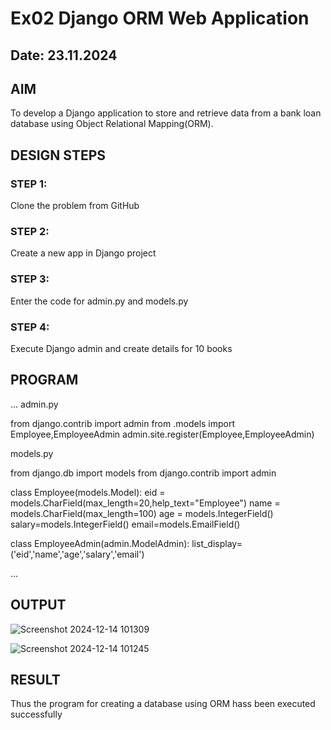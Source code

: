 # Ex02 Django ORM Web Application
## Date: 23.11.2024

## AIM
To develop a Django application to store and retrieve data from a bank loan database using Object Relational Mapping(ORM).


## DESIGN STEPS

### STEP 1:
Clone the problem from GitHub

### STEP 2:
Create a new app in Django project

### STEP 3:
Enter the code for admin.py and models.py

### STEP 4:
Execute Django admin and create details for 10 books

## PROGRAM
...
admin.py

from django.contrib import admin
from .models import Employee,EmployeeAdmin
admin.site.register(Employee,EmployeeAdmin)

models.py

from django.db import models
from django.contrib import admin

class Employee(models.Model):
    eid = models.CharField(max_length=20,help_text="Employee")
    name = models.CharField(max_length=100)
    age = models.IntegerField()
    salary=models.IntegerField()
    email=models.EmailField()

class EmployeeAdmin(admin.ModelAdmin):
    list_display=('eid','name','age','salary','email')


...


## OUTPUT
![Screenshot 2024-12-14 101309](https://github.com/user-attachments/assets/95ce9006-338a-417a-884e-0018e996ae3e)

![Screenshot 2024-12-14 101245](https://github.com/user-attachments/assets/c277f85c-71bb-47c5-858d-15b1e3f33713)


## RESULT
Thus the program for creating a database using ORM hass been executed successfully
